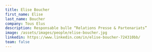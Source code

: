 ```yaml
---
title: Elise Boucher
first_name: Elise
last_name: Boucher
company: Tous Elus
description: Responsable bulle “Relations Presse & Partenariats”
image: /assets/images/people/elise-boucher.jpg
linkedin: https://www.linkedin.com/in/elise-boucher-724310bb/
team: false
---
```

